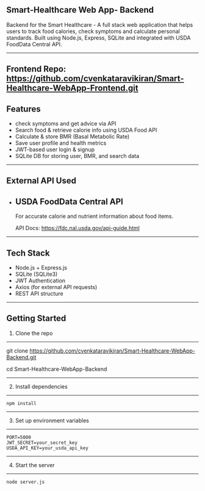 Smart-Healthcare Web App- Backend 
-------------------------------------------------------------------------------------------------------------------------------------------
Backend for the Smart Healthcare - A full stack web application that helps users to track food calories, check symptoms and calculate personal standards. Built using Node.js, Express, SQLite and integrated with USDA FoodData Central API.

------------------------------------------------------------------------------------------------------------------------------------------

Frontend Repo: https://github.com/cvenkataravikiran/Smart-Healthcare-WebApp-Frontend.git
-------------------------------------------------------------------------------------------------------------------------------------------
Features 
-------------------------------------------------------------------------------------------------------------------------------------------
* check symptoms and get advice via API
* Search food & retrieve calorie info using USDA Food API
* Calculate & store BMR (Basal Metabolic Rate)
* Save user profile and health metrics
* JWT-based user login & signup
* SQLite DB for storing user, BMR, and search data

-------------------------------------------------------------------------------------------------------------------------------------------
External API Used
-------------------------------------------------------------------------------------------------------------------------------------------

* USDA FoodData Central API
  ----------------------------------------------------------------------------------------------------------------------------------------
   For accurate calorie and nutrient information about food items.
  
   API Docs: https://fdc.nal.usda.gov/api-guide.html

-------------------------------------------------------------------------------------------------------------------------------------------
Tech Stack
-------------------------------------------------------------------------------------------------------------------------------------------
* Node.js + Express.js
* SQLite (SQLite3)
* JWT Authentication
* Axios (for external API requests)
* REST API structure
-------------------------------------------------------------------------------------------------------------------------------------------
Getting Started
-------------------------------------------------------------------------------------------------------------------------------------------
1. Clone the repo
-------------------------------------------------------------------------------------------------------------------------------------------
   git clone https://github.com/cvenkataravikiran/Smart-Healthcare-WebApp-Backend.git
   
   cd Smart-Healthcare-WebApp-Backend
   
-------------------------------------------------------------------------------------------------------------------------------------------
2. Install dependencies
-------------------------------------------------------------------------------------------------------------------------------------------
    npm install
-------------------------------------------------------------------------------------------------------------------------------------------
3. Set up environment variables
-------------------------------------------------------------------------------------------------------------------------------------------
    PORT=5000
    JWT_SECRET=your_secret_key
    USDA_API_KEY=your_usda_api_key
-------------------------------------------------------------------------------------------------------------------------------------------
4. Start the server
-------------------------------------------------------------------------------------------------------------------------------------------
    node server.js
   
